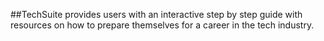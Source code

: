 ##TechSuite provides users with an interactive step by step guide with resources on how to prepare themselves for a career in the tech industry.
